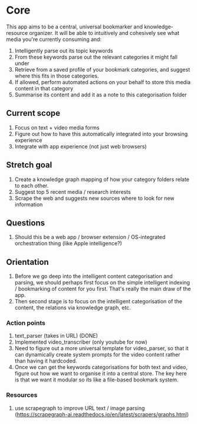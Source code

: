 # Core

This app aims to be a central, universal bookmarker and knowledge-resource organizer. It will be able to intuitively and cohesively see what media you're currently consuming and:

1. Intelligently parse out its topic keywords
2. From these keywords parse out the relevant categories it might fall under
3. Retrieve from a saved profile of your bookmark categories, and suggest where this fits in those categories.
4. If allowed, perform automated actions on your behalf to store this media content in that category
5. Summarise its content and add it as a note to this categorisation folder

## Current scope

1. Focus on text + video media forms
2. Figure out how to have this automatically integrated into your browsing experience
3. Integrate with app experience (not just web browsers)

## Stretch goal

1. Create a knowledge graph mapping of how your category folders relate to each other.
2. Suggest top 5 recent media / research interests
3. Scrape the web and suggests new sources where to look for new information

## Questions

1. Should this be a web app / browser extension / OS-integrated orchestration thing (like Apple intelligence?)

## Orientation

1. Before we go deep into the intelligent content categorisation and parsing, we should perhaps first focus on the simple intelligent indexing / bookmarking of content for you first. That's really the main draw of the app.
2. Then second stage is to focus on the intelligent categorisation of the content, the relations via knowledge graph, etc.

### Action points

1. text_parser (takes in URL) (DONE)
2. Implemented video_transcriber (only youtube for now)
3. Need to figure out a more universal template for video_parser, so that it can dynamically create system prompts for the video content rather than having it hardcoded.
4. Once we can get the keywords categorisations for both text and video, figure out how we want to organise it into a central store. The key here is that we want it modular so its like a file-based bookmark system.

### Resources

1. use scrapegraph to improve URL text / image parsing (https://scrapegraph-ai.readthedocs.io/en/latest/scrapers/graphs.html)
